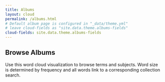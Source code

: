 ```yaml
---
title: Albums
layout: cloud
permalink: /albums.html
# Default album page is configured in "_data/theme.yml"
# leave cloud-fields as "site.data.theme.albums-fields"
cloud-fields: site.data.theme.albums-fields
---
```


## Browse Albums

Use this word cloud visualization to browse terms and subjects.
Word size is determined by frequency and all words link to a corresponding collection search.
